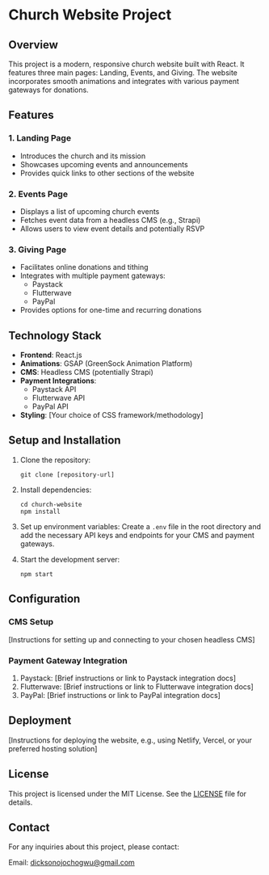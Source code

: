 # Church Website Project

## Overview

This project is a modern, responsive church website built with React. It features three main pages: Landing, Events, and Giving. The website incorporates smooth animations and integrates with various payment gateways for donations.

## Features

### 1. Landing Page
- Introduces the church and its mission
- Showcases upcoming events and announcements
- Provides quick links to other sections of the website

### 2. Events Page
- Displays a list of upcoming church events
- Fetches event data from a headless CMS (e.g., Strapi)
- Allows users to view event details and potentially RSVP

### 3. Giving Page
- Facilitates online donations and tithing
- Integrates with multiple payment gateways:
  - Paystack
  - Flutterwave
  - PayPal
- Provides options for one-time and recurring donations

## Technology Stack

- **Frontend**: React.js
- **Animations**: GSAP (GreenSock Animation Platform)
- **CMS**: Headless CMS (potentially Strapi)
- **Payment Integrations**: 
  - Paystack API
  - Flutterwave API
  - PayPal API
- **Styling**: [Your choice of CSS framework/methodology]

## Setup and Installation

1. Clone the repository:
   ```
   git clone [repository-url]
   ```

2. Install dependencies:
   ```
   cd church-website
   npm install
   ```

3. Set up environment variables:
   Create a `.env` file in the root directory and add the necessary API keys and endpoints for your CMS and payment gateways.

4. Start the development server:
   ```
   npm start
   ```

## Configuration

### CMS Setup
[Instructions for setting up and connecting to your chosen headless CMS]

### Payment Gateway Integration
1. Paystack: [Brief instructions or link to Paystack integration docs]
2. Flutterwave: [Brief instructions or link to Flutterwave integration docs]
3. PayPal: [Brief instructions or link to PayPal integration docs]

## Deployment

[Instructions for deploying the website, e.g., using Netlify, Vercel, or your preferred hosting solution]

## License

This project is licensed under the MIT License. See the [LICENSE](LICENSE) file for details.

## Contact

For any inquiries about this project, please contact:

Email: dicksonojochogwu@gmail.com